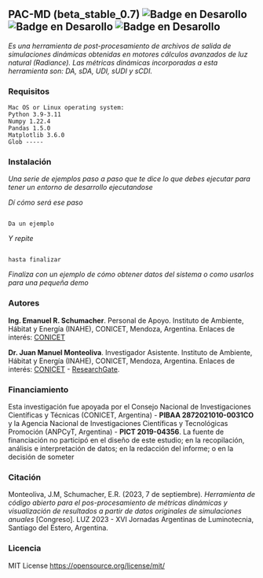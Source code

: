 ## PAC-MD (beta_stable_0.7) ![Badge en Desarollo](https://img.shields.io/badge/VERSION-0.7%20-yellow) ![Badge en Desarollo](https://img.shields.io/badge/ESTADO-BETA_ESTABLE%20-green) ![Badge en Desarollo](https://img.shields.io/badge/LICENCIA-MPL_%20-red) 


_Es una herramienta de post-procesamiento de archivos de salida de simulaciones dinámicas obtenidas en motores cálculos avanzados de luz natural (Radiance). Las métricas dinámicas incorporadas a esta herramienta son: DA, sDA, UDI, sUDI y sCDI._

### Requisitos

```
Mac OS or Linux operating system:
Python 3.9-3.11
Numpy 1.22.4
Pandas 1.5.0
Matplotlib 3.6.0
Glob -----
```

### Instalación


_Una serie de ejemplos paso a paso que te dice lo que debes ejecutar para tener un entorno de desarrollo ejecutandose_


_Dí cómo será ese paso_


```

Da un ejemplo

```


_Y repite_
  

```

hasta finalizar

```
  

_Finaliza con un ejemplo de cómo obtener datos del sistema o como usarlos para una pequeña demo_
  
<!--
## Ejecutar el ejemplo [./Example]


_Explica como ejecutar las pruebas automatizadas para este sistema_


-->

### Autores

**Ing. Emanuel R. Schumacher**. Personal de Apoyo. Instituto de Ambiente, Hábitat y Energía (INAHE), CONICET, Mendoza, Argentina. Enlaces de interés: [CONICET](https://www.conicet.gov.ar/new_scp/detalle.php?id=57001&keywords=Emanuel%2BSchumacher&datos_academicos=yes)

**Dr. Juan Manuel Monteoliva**. Investigador Asistente. Instituto de Ambiente, Hábitat y Energía (INAHE), CONICET, Mendoza, Argentina. Enlaces de interés: [CONICET](https://www.conicet.gov.ar/new_scp/detalle.php?id=33083&datos_academicos=yes) - [ResearchGate](https://www.researchgate.net/profile/Juan-Manuel-Monteoliva).

### Financiamiento

Esta investigación fue apoyada por el Consejo Nacional de Investigaciones Científicas y Técnicas (CONICET, Argentina) - **PIBAA 2872021010-0031CO** y la Agencia Nacional de Investigaciones Científicas y Tecnológicas Promoción (ANPCyT, Argentina) - **PICT 2019-04356**. La fuente de financiación no participó en el diseño de este estudio; en la recopilación, análisis e interpretación de datos; en la redacción del informe; o en la decisión de someter 

### Citación

Monteoliva, J.M, Schumacher, E.R. (2023, 7 de septiembre)_. Herramienta de código abierto para el pos-procesamiento de métricas dinámicas y visualización de resultados a partir de datos originales de simulaciones anuales_ [Congreso]. LUZ 2023 - XVI Jornadas Argentinas de Luminotecnia, Santiago del Estero, Argentina.

### Licencia

MIT License  https://opensource.org/license/mit/

